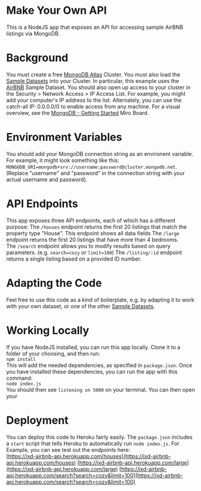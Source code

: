 # Make Your Own API
This is a NodeJS app that exposes an API for accessing sample AirBNB listings via MongoDB.  

# Background
You must create a free [MongoDB Atlas](https://www.mongodb.com/atlas/database) Cluster. You must also load the [Sample Datasets](https://docs.atlas.mongodb.com/sample-data/) into your Cluster.  In particular, this example uses the [AirBNB](https://docs.atlas.mongodb.com/sample-data/sample-airbnb/#sample-airbnb-listings-dataset) Sample Dataset. You should also open up access to your cluster in the Security > Network Access > IP Access List. For example, you might add your computer's IP address to the list. Alternately, you can use the catch-all IP: 0.0.0.0/0  to enable access from any machine.  For a visual overview, see the [MongoDB - Getting Started](https://miro.com/app/board/uXjVODOzuOI=/) Miro Board.

# Environment Variables
You should add your MongoDB connection string as an environent variable. For example, it might look something like this: `MONGODB_URI=mongodb+srv://username:password@cluster.mongodb.net`. (Replace "username" and "password" in the connection string with your actual username and password).

# API Endpoints  
This app exposes three API endpoints, each of which has a different purpose:
The `/houses` endpoint returns the first 20 listings that match the property type "House". This endpoint shows all data fields
The `/large` endpoint returns the first 20 listings that have more than 4 bedrooms.  
The `/search` endpoint allows you to modify results based on query parameters. (e.g. `search=cozy` or `limit=100`)
The `/listing/:id` endpoint returns a single listing based on a provided ID number.

# Adapting the Code
Feel free to use this code as a kind of boilerplate, e.g. by adapting it to work with your own dataset, or one of the other [Sample Datasets](https://docs.atlas.mongodb.com/sample-data/). 

# Working Locally 
If you have NodeJS installed, you can run this app locally. Clone it to a folder of your choosing, and then run:  
`npm install`  
This will add the needed dependencies, as specified in `package.json`. Once you have installed these dependencies, you can run the app with this command:  
`node index.js`  
You should then see `listening on 5000` on your terminal. You can then open your 

# Deployment
You can deploy this code to Heroku fairly easily. The `package.json` includes a `start` script that tells Heroku to automatically run `node index.js`. For Example, you can see test out the endpoints here:  
[https://ixd-airbnb-api.herokuapp.com/houses](https://ixd-airbnb-api.herokuapp.com/houses)
[https://ixd-airbnb-api.herokuapp.com/large](https://ixd-airbnb-api.herokuapp.com/large)
[https://ixd-airbnb-api.herokuapp.com/search?search=cozy&limit=100](https://ixd-airbnb-api.herokuapp.com/search?search=cozy&limit=100)
